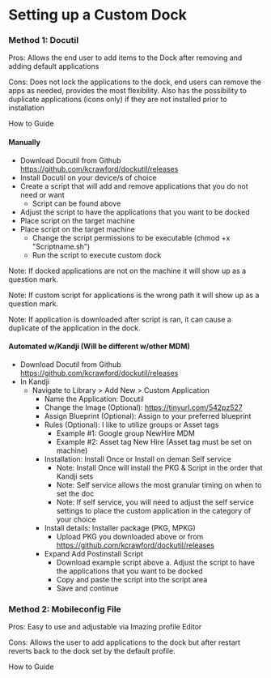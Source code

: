 # Setting up a Custom Dock #


### Method 1: Docutil ###

Pros: Allows the end user to add items to the Dock after removing and adding default applications

Cons: Does not lock the applications to the dock, end users can remove the apps as needed, provides the most flexibility. Also has the possibility to duplicate applications (icons only) if they are not installed prior to installation

How to Guide

#### Manually ####

* Download Docutil from Github https://github.com/kcrawford/dockutil/releases
* Install Docutil on your device/s of choice
* Create a script that will add and remove applications that you do not need or want
	* Script can be found above
* Adjust the script to have the applications that you want to be docked
* Place script on the target machine
* Place script on the target machine
	* Change the script permissions to be executable (chmod +x "Scriptname.sh")
	* Run the script to execute custom dock

Note: If docked applications are not on the machine it will show up as a question mark.

Note: If custom script for applications is the wrong path it will show up as a question mark.

Note: If application is downloaded after script is ran, it can cause a duplicate of the application in the dock.

#### Automated w/Kandji (Will be different w/other MDM) ####

* Download Docutil from Github https://github.com/kcrawford/dockutil/releases
* In Kandji
	* Navigate to Library > Add New > Custom Application
		* Name the Application: Docutil
		* Change the Image (Optional): https://tinyurl.com/542pz527
		* Assign Blueprint (Optional): Assign to your preferred blueprint
		* Rules (Optional): I like to utilize groups or Asset tags
			* Example #1: Google group NewHire MDM
			* Example #2: Asset tag New Hire (Asset tag must be set on machine)
		* Installation: Install Once or Install on deman Self service
			* Note: Install Once will install the PKG & Script in the order that Kandji sets
			* Note: Self service allows the most granular timing on when to set the doc
			* Note: If self service, you will need to adjust the self service settings to place the custom application in the category of your choice
		* Install details: Installer package (PKG, MPKG)
			* Upload PKG you downloaded above or from https://github.com/kcrawford/dockutil/releases
		* Expand Add Postinstall Script
			* Download example script above
				a. Adjust the script to have the applications that you want to be docked
			* Copy and paste the script into the script area
			* Save and continue

### Method 2: Mobileconfig File ###

Pros: Easy to use and adjustable via Imazing profile Editor

Cons: Allows the user to add applications to the dock but after restart reverts back to the dock set by the default profile.

How to Guide


